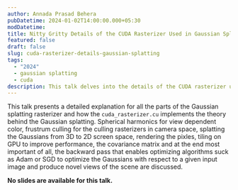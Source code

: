 ```yaml
---
author: Annada Prasad Behera
pubDatetime: 2024-01-02T14:00:00.000+05:30
modDatetime:
title: Nitty Gritty Details of the CUDA Rasterizer Used in Gaussian Splatting
featured: false
draft: false
slug: cuda-rasterizer-details-gaussian-splatting
tags:
  - "2024"
  - gaussian splatting
  - cuda
description: This talk delves into the details of the CUDA rasterizer used in Gaussian splatting. It covers the theory behind Gaussian splatting, the implementation of the `cuda_rasterizer.cu`, and the backward pass that enables optimizing algorithms such as Adam or SGD to optimize the Gaussians with respect to a given input image and produce novel views of the scene.
---
```


This talk presents a detailed explanation for all the parts of the Gaussian splatting rasterizer and how the `cuda_rasterizer.cu` implements the theory behind the Gaussian splatting. Spherical harmonics for view dependent color, frustrum culling for the culling rasterizers in camera space, splatting the Gaussians from 3D to 2D screen space, rendering the pixles, tiling on GPU to improve performance, the covariance matrix and at the end most important of all, the backward pass that enables optimizing algorithms suck as Adam or SGD to optimize the Gaussians with respect to a given input image and produce novel views of the scene are discussed.

**No slides are available for this talk.**
